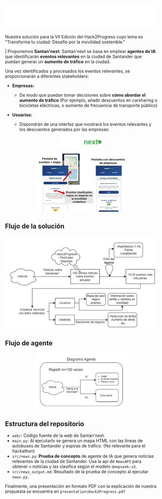 ![Hack2Progress Banner](images/hack2progress.png)
---

Nuestra solución para la VII Edición del Hack2Progress cuyo lema es "Transforma tu ciudad: Desafío por la movilidad sostenible."

| Proponemos __Santan'next__. Santan'next se basa en emplear __agentes de IA__ que identificarán __eventos relevantes__ en la ciudad de Santander que puedan generar un __aumento de tráfico__ en la ciudad.

Una vez identificados y procesados los eventos relevantes, se proporcionarán a diferentes stakeholders:
- __Empresas:__
    - De modo que puedan tomar decisiones sobre __cómo abordar el aumento de tráfico__ (Por ejemplo, añadir descuentos en carsharing o bicicletas eléctricas, o aumento de frecuencia de transporte público)
 
- __Usuarios:__

  - Dispondrán de una interfaz que mostrará los eventos relevantes y los descuentos generados por las empresas: 
<p align="center">
    <img src="images/santannext.png" alt="Santan'next" width="150" />
</p>

<p align="center">
    <img src="images/santannext-UI.png" alt="UI" width="300" />
</p>

## Flujo de la solución

<p align="center">
    <img src="images/diagrama_de_flujo.png" alt="UI" width="500" />
</p>

## Flujo de agente
<p align="center">
    <img src="images/diagrama_agente.png" alt="UI" width="300" />
</p>

## Estructura del repositorio

- `web/`: Código fuente de la web de Santan'next.
- `main.py`: Al ejecutarlo se genera un mapa HTML con las líneas de autobuses de Santander y espiras de tráfico. (No relevante para el hackathon)
- `src/news.py`: __Prueba de concepto__ de agente de IA que genera noticias relevantes de la ciudad de Santander. Usa la api de `NewsAPI` para obtener `n` noticias y las clasifica según el modelo `deepseek-v3`.
- `src/news_output.md`: Resultado de la prueba de concepto al ejecutar `news.py`.

Finalmente, una presentación en formato PDF con la explicación de nuestra propuesta se encuentra en `presentation\Hack2Progress.pdf`
